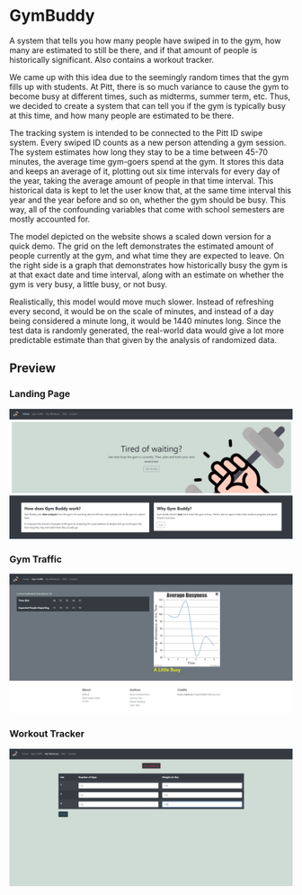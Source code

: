 # GymBuddy
A system that tells you how many people have swiped in to the gym, how many are estimated to still be there, and if that amount of people is historically significant. Also contains a workout tracker. 

We came up with this idea due to the seemingly random times that the gym fills up with students. At Pitt, there is so much variance to cause the gym to become busy at different times, such as midterms, summer term, etc. Thus, we decided to create a system that can tell you if the gym is typically busy at this time, and how many people are estimated to be there.

The tracking system is intended to be connected to the Pitt ID swipe system. Every swiped ID counts as a new person attending a gym session. The system estimates how long they stay to be a time between 45-70 minutes, the average time gym-goers spend at the gym. It stores this data and keeps an average of it, plotting out six time intervals for every day of the year, taking the average amount of people in that time interval. This historical data is kept to let the user know that, at the same time interval this year and the year before and so on, whether the gym should be busy. This way, all of the confounding variables that come with school semesters are mostly accounted for.

The model depicted on the website shows a scaled down version for a quick demo. The grid on the left demonstrates the estimated amount of people currently at the gym, and what time they are expected to leave. On the right side is a graph that demonstrates how historically busy the gym is at that exact date and time interval, along with an estimate on whether the gym is very busy, a little busy, or not busy. 

Realistically, this model would move much slower. Instead of refreshing every second, it would be on the scale of minutes, and instead of a day being considered a minute long, it would be 1440 minutes long. Since the test data is randomly generated, the real-world data would give a lot more predictable estimate than that given by the analysis of randomized data. 

## Preview

### Landing Page
![Landing Page](https://github.com/jerols4/GymBuddy/blob/master/Landing.PNG)

### Gym Traffic
![Gym Traffic Page](https://github.com/jerols4/GymBuddy/blob/master/ActivityTracker.PNG)

### Workout Tracker
![Workout Tracker Page](https://github.com/jerols4/GymBuddy/blob/master/WorkoutTracker.PNG)
